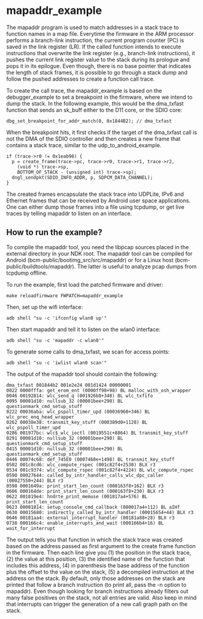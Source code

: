 # mapaddr_example

The mapaddr program is used to match addresses in a stack trace
to function names in a map file. Everytime the firmware in the 
ARM processor performs a branch-link instruction, the current 
program counter (PC) is saved in the link register (LR). If the
called function intends to execute instructions that overwrite 
the link register (e.g., branch-link instructions), it pushes 
the current link register value to the stack during its prologue
and pops it in its epilogue. Even though, there is no base 
pointer that indicates the length of stack frames, it is 
possible to go through a stack dump and follow the pushed 
addresses to create a function call trace.

To create the call trace, the mapaddr_example is based on the
debugger_example to set a breakpoint in the firmware, where we
intend to dump the stack. In the following example, this would
be the dma_txfast function that sends an sk_buff either to the
D11 core, or the SDIO core:
```
dbg_set_breakpoint_for_addr_match(0, 0x1844B2); // dma_txfast
```

When the breakpoint hits, it first checks if the target of the
dma_txfast call is not the DMA of the SDIO controller and then
creates a new frame that contains a stack trace, similar to the
udp_to_android_example.
```
if (trace->r0 != 0x1eab98) {
  p = create_frame(trace->pc, trace->r0, trace->r1, trace->r2, 
    (void *) trace->sp, 
    BOTTOM_OF_STACK - (unsigned int) trace->sp);
  dngl_sendpkt(SDIO_INFO_ADDR, p, SDPCM_DATA_CHANNEL);
}
```

The created frames encapsulate the stack trace into UDPLite, 
IPv6 and Ethernet frames that can be received by Android user
space applications. One can either dump those frames into a file
using tcpdump, or get live traces by telling mapaddr to listen 
on an interface.

## How to run the example?

To compile the mapaddr tool, you need the libpcap sources placed
in the external directory in your NDK root. The mapaddr tool can
be compiled for Android (bcm-public/bootimg_src/src/mapaddr) or
for a Linux host (bcm-public/buildtools/mapaddr). The latter is
useful to analyze pcap dumps from tcpdump offline.

To run the example, first load the patched firmware and driver:
```
make reloadfirmware FWPATCH=mapaddr_example
```

Then, set up the wifi interface:
```
adb shell "su -c 'ifconfig wlan0 up'"
```

Then start mapaddr and tell it to listen on the wlan0 interface:
```
adb shell "su -c 'mapaddr -c wlan0'"
```

To generate some calls to dma_txfast, we scan for access points:
```
adb shell "su -c 'iwlist wlan0 scan'"
```

The output of the mapaddr tool should contain the following:
```
dma_txfast 001844b2 001e2e24 001d1424 00000001
0022 0000fffa: get_erom_ent (0000ff98+98) BL malloc_with_osh_wrapper
0046 00192814: wlc_send_q (001926b8+348) BL wlc_txfifo
0095 00001d10: nullsub_32 (00001bee+290) BL questionmark_cmd_setup_stuff
0222 00036aba: wlc_pspoll_timer_upd (00036960+346) BL wlc_prec_enq_head_wrapper
0262 00038e38: transmit_key_stuff (000389d0+1128) BL wlc_pspoll_timer_upd
0286 001977bc: wlc$_wlc_ioctl (0019551c+8864) BL transmit_key_stuff
0291 00001d10: nullsub_32 (00001bee+290) BL questionmark_cmd_setup_stuff
0415 00001d10: nullsub_32 (00001bee+290) BL questionmark_cmd_setup_stuff
0446 00074c68: def_745E0 (0007468e+1498) BL transmit_key_stuff
0502 001c8cd6: wlc_compute_rspec (001c82f4+2530) BLX r3
0534 001c9374: wlc_compute_rspec (001c82f4+4224) BL wlc_compute_rspec
0590 00027644: called_by_intr_handler_calls_wlc_dpc_caller (00027550+244) BLX r3
0598 0001649a: print_start_len_count (000163f8+162) BLX r3
0606 000164de: print_start_len_count (000163f8+230) BLX r3
0622 001819e4: hndrte_print_memuse (001817a4+576) BL print_start_len_count
0623 00001814: setup_console_cmd_callback (000017a4+112) BL aIHf
0630 00015680: indirectly_called_by_intr_handler (00015654+44) BLX r3
0646 00181aa4: external_interrupt_handler (00181a88+28) BLX r3
0738 000166c4: enable_interrupts_and_wait (000166b4+16) BL wait_for_interrupt
```

The output tells you that function in which the stack trace
was created based on the address passed as first argument to the
create frame function in the firmware. Then each line give you
(1) the position in the stack trace, (2) the value at this 
position, (3) the identified name of the function that includes
this address, (4) in parenthesis the base address of the 
function plus the offset to the value on the stack, (5) a 
decompiled instruction at the address on the stack. By default,
only those addresses on the stack are printed that follow a
branch instruction (to print all, pass the -n option to 
mapaddr). Even though looking for branch instructions already
filters out many false positives on the stack, not all entries
are valid. Also keep in mind that interrupts can trigger the 
generation of a new call graph path on the stack.